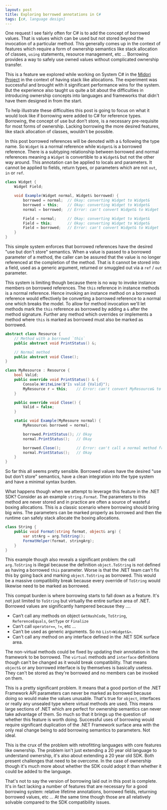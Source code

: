 ```yaml
---
layout: post
title: Exploring borrowed annotations in C#
tags: [c#, language design]
---
```

One request I see fairly often for C# is to add the concept of borrowed values. That is values which can be used but
not stored beyond the invocation of a particular method. This generally comes up in the context of features which 
require a form of ownership semantics like stack allocation of classes, `using` statements, resource management, etc ...
Borrowing provides a way to safely use owned values without complicated ownership transfer.

This is a feature we explored while working on System C# in the 
[Midori Project](http://joeduffyblog.com/2015/11/03/blogging-about-midori/) in the context of having stack like
allocations. The experiment was successful and brought with it significant performance wins for the system. But the 
experience also taught us quite a bit about the difficulties in introducing ownership concepts into languages and 
frameworks that didn't have them designed in from the start.

To help illustrate these difficulties this post is going to focus on what it would look like if borrowing were added
to C# for reference types. Borrowing, the concept of use but don't store, is a necessary pre-requisite for most forms
of ownership. Lacking borrowing the more desired features, like stack allocation of classes, wouldn't be possible. 

In this post borrowed references will be denoted with a `&` following the type name. So `Widget` is a normal reference 
while `Widget&` is a borrowed reference. There is a subtyping relationship between borrowed and normal references
meaning a `Widget` is convertible to a `Widget&` but not the other way around. This annotation can be applied to locals
and parameters. It cannot be applied to fields, return types, or parameters which are not `out`, `in` or `ref`. 

```cs
class Widget { 
    Widget Field;

    void Example(Widget normal, Widget& borrowed) {
        borrowed = normal;  // Okay: converting Widget to Widget&
        borrowed = this;    // Okay: converting Widget to Widget&
        normal = borrowed;  // Error: can't convert Widget& to Widget

        Field = normal;     // Okay: converting Widget to Widget&
        Field = this;       // Okay: converting Widget to Widget&
        Field = borrowed;   // Error: can't convert Widget& to Widget
    }
}
``` 

This simple system enforces that borrowed references have the desired "use but don't store" semantics. When a value is
passed to a borrowed parameter of a method, the caller can be assured that the value is no longer referenced at the
completion of the method. That is it cannot be stored into a field, used as a generic argument, returned or smuggled 
out via a `ref` / `out` parameter.

This system is limiting though because there is no way to invoke instance members on borrowed references. The `this`
reference in instance methods is a normal reference. Hence invoking an instance method on a borrowed reference would 
effectively be converting a borrowed reference to a normal one which breaks the model. To allow for method invocation 
we'll let methods mark the `this` reference as borrowed by adding a `&` after the method signature. Further any method
which overrides or implements a method where `this` is marked as borrowed must also be marked as borrowed.

```cs
abstract class Resource {
    // Method with a borrowed `this`
    public abstract void PrintStatus() &;

    // Normal method
    public abstract void Close();
}

class MyResource : Resource {
    bool Valid;
    public override void PrintStatus() & {
        Console.WriteLine($"Is valid {Valid}");
        MyResource r = this;    // Error: can't convert MyResource& to MyResource
    }

    public override void Close() {
        Valid = false;
    }

    static void Example(MyResoure normal) {
        MyResource& borrowed = normal;

        borrowed.PrintStatus(); // Okay
        normal.PrintStatus();   // Okay

        borrowed.Close();       // Error: can't call a normal method from a borrowed reference
        normal.PrintStatus();   // Okay
    }
}
``` 

So far this all seems pretty sensible. Borrowed values have the desired "use but don't store" semantics, have a clean
integration into the type system and have a minimal syntax burden.

What happens though when we attempt to leverage this feature in the .NET SDK? Consider as an example `string.Format`.
The parameters to this method are never stored and in practice are often a source of wasteful boxing allocations. This
is a classic scenario where borrowing should bring big wins. The parameters can be marked properly as borrowed and then
the runtime can safely stack allocate the boxing allocations.

```cs
class String {
    public void Format(string format, object& arg) {
        var strArg = arg.ToString();
        FormatHelper(format, stringArg);
    }
}
```

This example though also reveals a significant problem: the call `arg.ToString` is illegal because the definition 
`object.ToString` is not defined as having a borrowed `this` parameter. Worse is that the .NET team can't fix this by
going back and marking `object.ToString` as borrowed. This would be a massive compatibility break because every override
of `ToString` would likewise need to be marked as borrowed. 

This compat burden is where borrowing starts to fall down as a feature. It's not just limited to `ToString` but 
virtually the entire surface area of .NET. Borrowed values are significantly hampered because they ....

- Can’t call any methods on object `GetHashCode`, `ToString`, `ReferenceEquals`, `GetType` or `Finalize`
- Can’t call `operator==`, `!=`, etc …
- Can’t be used as generic arguments. So no `List<Widget&>`.
- Can't call any method on any interface defined in the .NET SDK surface area.

The non-virtual methods could be fixed by updating their annotation in the framework to be borrowed. The `virtual` 
methods and `interface` definitions though can't be changed as it would break compatibility. That means `object&` or 
any borrowed interface is by themselves is basically useless. They can't be stored as they're borrowed and no members
can be invoked on them.

This is a pretty significant problem. It means that a good portion of the .NET Framework API parameters can never be 
marked as borrowed because doing so would make the values unusable. That's true for `object`, interfaces or really any
unsealed type where virtual methods are used. This means large sections of .NET which are perfect for ownership
semantics can never take advantage of them. So much so that it brings up the question of whether this feature is 
worth doing. Successful uses of borrowing would require significant duplication of the .NET Framework surface area 
with the only real change being to add borrowing semantics to parameters. Not ideal.

This is the crux of the problem with retrofitting languages with core features like ownership. The problem isn't just 
extending a 20 year old language to understand ownership, it's also about extending a 20 year old SDK. Both present
challenges that need to be overcome. In the case of ownership though it's much more about whether the SDK could adopt 
it than whether it could be added to the language.

That's not to say the version of borrowing laid out in this post is complete. It's in fact lacking a number of features
that are necessary for a good borrowing system: relative lifetime annotations, borrowed fields, returning borrowed 
values, etc ... At the same time though those are all relatively solvable compared to the SDK compatibility issues.

